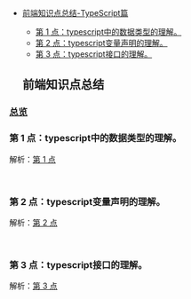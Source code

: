 - [前端知识点总结-TypeScript篇](#%E5%89%8D%E7%AB%AF%E7%9F%A5%E8%AF%86%E7%82%B9%E6%80%BB%E7%BB%93)
  - [第 1 点：typescript中的数据类型的理解。](#%E7%AC%AC-1-%E7%82%B9typescript%E4%B8%AD%E7%9A%84%E6%95%B0%E6%8D%AE%E7%B1%BB%E5%9E%8B%E7%9A%84%E7%90%86%E8%A7%A3)
  - [第 2 点：typescript变量声明的理解。](#%E7%AC%AC-2-%E7%82%B9typescript%E5%8F%98%E9%87%8F%E5%A3%B0%E6%98%8E%E7%9A%84%E7%90%86%E8%A7%A3)
  - [第 3 点：typescript接口的理解。](#%E7%AC%AC-2-%E7%82%B9typescript%E5%8F%98%E9%87%8F%E5%A3%B0%E6%98%8E%E7%9A%84%E7%90%86%E8%A7%A3)




  ## 前端知识点总结

### [总览](https://github.com/lotosv2010/front-end-summary/issues?q=is%3Aopen+is%3Aissue+label%3Asummary+label%3Atypescript)

### 第 1 点：typescript中的数据类型的理解。 

解析：[第 1 点](https://github.com/lotosv2010/front-end-summary/issues/64)

<br/>

### 第 2 点：typescript变量声明的理解。 

解析：[第 2 点](https://github.com/lotosv2010/front-end-summary/issues/66)

<br/>

### 第 3 点：typescript接口的理解。 

解析：[第 3 点](https://github.com/lotosv2010/front-end-summary/issues/68)

<br/>
